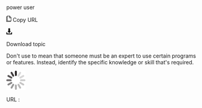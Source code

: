 # 

power user

![Copy URL](media/power-user/Copy.png)
Copy URL

![Download](media/power-user/Download.png)

Download topic

Don't use to mean that someone must be an expert to use certain programs or features. Instead, identify the specific knowledge or skill that's required.

![In progress](media/power-user/activity-large.gif)

URL :
